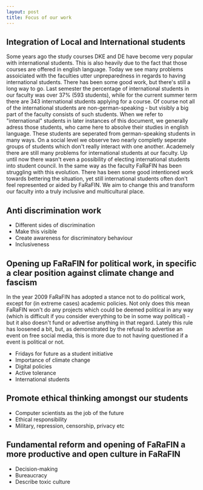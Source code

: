 ```yaml
---
layout: post
title: Focus of our work
---
```


## Integration of Local and International students

Some years ago the study courses DKE and DE have become very popular with international students. This is also heavily due to the fact that those courses are offered in english language.
Today we see many problems assoiciated with the faculties utter unpreparedness in regards to having international students. There has been some good work, but there's still a long way to go.
Last semester the percentage of international students in our faculty was over 37% (593 students), while for the current summer term there are 343 international students applying for a course.
Of course not all of the international students are non-german-speaking - but visibly a big part of the faculty consists of such students. When we refer to "international" students in later instances of this document, we generally adress those students, who came here to absolve their studies in english language.
These students are seperated from german-speaking students in many ways. On a social level we observe two nearly completly seperate groups of students which don't really interact with one another. Academely there are still many problems for international students at our faculty. Up until now there wasn't even a possibility of electing international students into student council.
In the same way as the faculty FaRaFIN has been struggling with this evolution. There has been some good intentioned work towards bettering the situation, yet still international students often don't feel represented or aided by FaRaFIN.
We aim to change this and transform our faculty into a truly inclusive and multicultural place.

## Anti discrimination work

- Different sides of discrimination
- Make this visible
- Create awareness for discriminatory behaviour
- Inclusiveness

## Opening up FaRaFIN for political work, in specific a clear position against climate change and fascism

In the year 2009 FaRaFIN has adopted a stance not to do political work, except for (in extreme cases) academic policies.
Not only does this mean FaRaFIN won't do any projects which could be deemed political in any way (which is difficult if you consider everything to be in some way political) - but it also doesn't fund or advertise anything in that regard.
Lately this rule has loosened a bit, but, as demonstrated by the refusal to advertise an event on free social media, this is more due to not having questioned if a event is political or not.

- Fridays for future as a student initiative
- Importance of climate change
- Digital policies
- Active tolerance
- International students

## Promote ethical thinking amongst our students

- Computer scientists as the job of the future
- Ethical responsibility
- Military, repression, censorship, privacy etc

## Fundamental reform and opening of FaRaFIN a more productive and open culture in FaRaFIN

- Decision-making
- Bureaucracy
- Describe toxic culture

